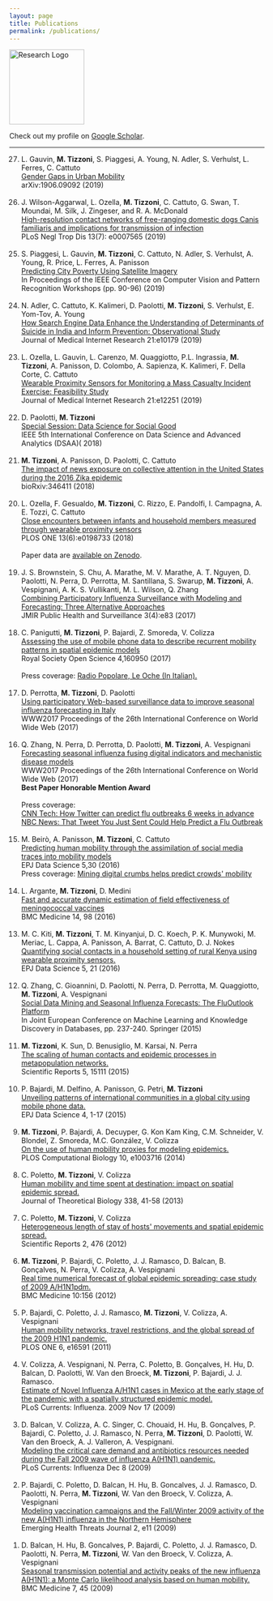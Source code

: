 ```yaml
---
layout: page
title: Publications
permalink: /publications/
---
```


<img src="{{ site.baseurl }}/assets/icons/pencil.svg" title="Research Logo" class="profile" height="148" width="148">


Check out my profile on [Google Scholar](https://scholar.google.it/citations?user=92m8xL8AAAAJ&hl=it).

<hr>

<ol reversed>

  <li>L. Gauvin, <strong>M. Tizzoni</strong>, S. Piaggesi, A. Young,  N. Adler, S. Verhulst, L. Ferres, C. Cattuto<br>
  <a href="https://arxiv.org/abs/1906.09092">Gender Gaps in Urban Mobility</a><br>
  arXiv:1906.09092 (2019)<br>
  <br>

  <li>J. Wilson-Aggarwal, L. Ozella, <strong>M. Tizzoni</strong>, C. Cattuto, G. Swan, T. Moundai, M. Silk, J. Zingeser, and R. A. McDonald<br>
  <a href="https://journals.plos.org/plosntds/article?id=10.1371/journal.pntd.0007565">High-resolution contact networks of free-ranging domestic dogs Canis familiaris and implications for transmission of infection</a><br>
  PLoS Negl Trop Dis 13(7): e0007565 (2019)<br>
  </li>
  <br>

  <li>S. Piaggesi, L. Gauvin, <strong>M. Tizzoni</strong>, C. Cattuto, N. Adler, S. Verhulst, A. Young, R. Price, L. Ferres, A. Panisson<br>
  <a href="http://openaccess.thecvf.com/content_CVPRW_2019/html/cv4gc/Piaggesi_Predicting_City_Poverty_Using_Satellite_Imagery_CVPRW_2019_paper.html">Predicting City Poverty Using Satellite Imagery</a><br>
  In Proceedings of the IEEE Conference on Computer Vision and Pattern Recognition Workshops (pp. 90-96) (2019)<br>
  <br>

  <li>N. Adler, C. Cattuto, K. Kalimeri, D. Paolotti, <strong>M. Tizzoni</strong>, S. Verhulst, E. Yom-Tov, A. Young<br>
  <a href="https://www.jmir.org/2019/1/e10179/">How Search Engine Data Enhance the Understanding of Determinants of Suicide in India and Inform Prevention: Observational Study</a><br>
  Journal of Medical Internet Research 21:e10179 (2019)<br>
  <br>

  <li>L. Ozella, L. Gauvin, L. Carenzo, M. Quaggiotto, P.L. Ingrassia, <strong>M. Tizzoni</strong>, A. Panisson, D. Colombo, A. Sapienza, K. Kalimeri, F. Della Corte, C. Cattuto<br>
  <a href="https://www.jmir.org/2019/4/e12251/">Wearable Proximity Sensors for Monitoring a Mass Casualty Incident Exercise: Feasibility Study</a><br>
  Journal of Medical Internet Research 21:e12251 (2019)<br>
  <br>

  <li>D. Paolotti, <strong>M. Tizzoni</strong><br>
  <a href="https://ieeexplore.ieee.org/abstract/document/8631477">Special Session: Data Science for Social Good</a><br>
  IEEE 5th International Conference on Data Science and Advanced Analytics (DSAA)( 2018)<br>
  <br>

  <li><strong>M. Tizzoni</strong>, A. Panisson, D. Paolotti, C. Cattuto <br>
  <a href="https://www.biorxiv.org/content/early/2018/06/17/346411">The impact of news exposure on collective attention in the United States during the 2016 Zika epidemic</a><br>
  bioRxiv:346411 (2018)<br>
  <br>

  <li>L. Ozella, F. Gesualdo, <strong>M. Tizzoni</strong>, C. Rizzo, E. Pandolfi, I. Campagna, A. E. Tozzi, C. Cattuto <br>
  <a href="http://journals.plos.org/plosone/article?id=10.1371/journal.pone.0198733">Close encounters between infants and household members measured through wearable proximity sensors</a><br>
  PLOS ONE  13(6):e0198733 (2018)<br>
  <br>
  Paper data are <a href="https://zenodo.org/record/1255839#.WxmPF1OFPdQ">available on Zenodo</a>.
  </li>
  <br>

  <li>J. S. Brownstein, S. Chu, A. Marathe, M. V. Marathe, A. T. Nguyen,  D. Paolotti, N. Perra, D. Perrotta, M. Santillana, S. Swarup, <strong>M. Tizzoni</strong>, A. Vespignani, A. K. S. Vullikanti, M. L. Wilson, Q. Zhang <br>
  <a href="http://publichealth.jmir.org/2017/4/e83/">Combining Participatory Influenza Surveillance with Modeling and Forecasting: Three Alternative Approaches</a><br>
  JMIR Public Health and Surveillance 3(4):e83 (2017)<br>
  <br>

  <li>C. Panigutti, <strong>M. Tizzoni</strong>, P. Bajardi, Z. Smoreda, V. Colizza <br>
  <a href="http://rsos.royalsocietypublishing.org/content/4/5/160950/">Assessing the use of mobile phone data to describe recurrent mobility patterns in spatial epidemic models </a><br>
  Royal Society Open Science 4,160950 (2017)<br>
  <br>
  Press coverage: <a href="http://www.radiopopolare.it/podcast/le-oche-di-ven-1905/">Radio Popolare, Le Oche (In Italian).</a><br>
  </li>
  <br>

  <li>D. Perrotta, <strong>M. Tizzoni</strong>, D. Paolotti<br>
  <a href="http://papers.www2017.com.au.s3-website-ap-southeast-2.amazonaws.com/proceedings/p303.pdf">Using participatory Web-based surveillance data to improve seasonal influenza forecasting in Italy</a><br>
  WWW2017 Proceedings of the 26th International Conference on World Wide Web (2017)<br>
  </li>
  <br>

  <li>Q. Zhang, N. Perra, D. Perrotta, D. Paolotti, <strong>M. Tizzoni</strong>, A. Vespignani<br>
  <a href="http://papers.www2017.com.au.s3-website-ap-southeast-2.amazonaws.com/proceedings/p311.pdf">Forecasting seasonal influenza fusing digital indicators and mechanistic disease models</a><br>
  WWW2017 Proceedings of the 26th International Conference on World Wide Web (2017)<br>
  <strong>Best Paper Honorable Mention Award</strong><br>
  <br>
  Press coverage: <br>
  <a href="http://money.cnn.com/2017/05/11/technology/tracking-flu-twitter/index.html">CNN Tech: How Twitter can predict flu outbreaks 6 weeks in advance</a><br>
  <a href="http://www.nbcnews.com/mach/technology/tweet-you-just-sent-could-help-predict-flu-outbreak-n761226">NBC News: That Tweet You Just Sent Could Help Predict a Flu Outbreak</a><br>
  </li>
  <br>

  <li>M. Beirò, A. Panisson, <strong>M. Tizzoni</strong>, C. Cattuto<br>
  <a href="https://epjdatascience.springeropen.com/articles/10.1140/epjds/s13688-016-0092-2">Predicting human mobility through the assimilation of social media traces into mobility models</a><br>
  EPJ Data Science 5,30 (2016)<br>
  Press coverage: <a href="http://phys.org/news/2016-11-digital-crumbs-crowds-mobility.html">Mining digital crumbs helps predict crowds' mobility</a><br>
  </li>
  <br>

  <li>L. Argante, <strong>M. Tizzoni</strong>, D. Medini<br>
  <a href="http://bmcmedicine.biomedcentral.com/articles/10.1186/s12916-016-0642-2">Fast and accurate dynamic estimation of field effectiveness of meningococcal vaccines</a><br>
  BMC Medicine 14, 98 (2016)
  </li>
  <br>

  <li>M. C. Kiti, <strong>M. Tizzoni</strong>, T. M. Kinyanjui, D. C. Koech, P. K. Munywoki, M. Meriac, L. Cappa, A. Panisson, A. Barrat, C. Cattuto, D. J. Nokes<br>
  <a href="http://epjdatascience.springeropen.com/articles/10.1140/epjds/s13688-016-0084-2">Quantifying social contacts in a household setting of rural Kenya using wearable proximity sensors.</a><br>
  EPJ Data Science 5, 21 (2016)
  </li>
  <br>

  <li>Q. Zhang, C. Gioannini, D. Paolotti, N. Perra, D. Perrotta, M. Quaggiotto, <strong>M. Tizzoni</strong>, A. Vespignani<br>
  <a href="http://link.springer.com/chapter/10.1007/978-3-319-23461-8_21">Social Data Mining and Seasonal Influenza Forecasts: The FluOutlook Platform</a><br>
  In Joint European Conference on Machine Learning and Knowledge Discovery in Databases, pp. 237-240. Springer (2015)
  </li>
  <br>

  <li><strong>M. Tizzoni</strong>, K. Sun, D. Benusiglio, M. Karsai, N. Perra<br>
  <a href="http://www.nature.com/articles/srep15111">The scaling of human contacts and epidemic processes in metapopulation networks.</a><br>
  Scientific Reports 5, 15111 (2015)
  </li>
  <br>

  <li>P. Bajardi, M. Delfino, A. Panisson, G. Petri, <strong>M. Tizzoni</strong> <br>
  <a href="http://www.epjdatascience.com/content/4/1/3">Unveiling patterns of international communities in a global city using mobile phone data.</a><br>
  EPJ Data Science 4, 1-17 (2015)</li>
  <br>

  <li><strong>M. Tizzoni</strong>, P. Bajardi, A. Decuyper, G. Kon Kam King, C.M. Schneider, V. Blondel, Z. Smoreda, M.C. Gonz&aacute;lez, V. Colizza<br>
  <a href="http://journals.plos.org/ploscompbiol/article?id=10.1371/journal.pcbi.1003716">On the use of human mobility proxies for modeling epidemics.</a><br>
  PLOS Computational Biology 10, e1003716 (2014)
  </li>
  <br>

  <li>C. Poletto, <strong>M. Tizzoni</strong>, V. Colizza<br>
  <a href="http://www.sciencedirect.com/science/article/pii/S0022519313004062">Human mobility and time spent at destination: impact on spatial epidemic spread.</a><br>
  Journal of Theoretical Biology 338, 41-58 (2013)
  </li>
  <br>

  <li>C. Poletto, <strong>M. Tizzoni</strong>, V. Colizza<br>
  <a href="http://www.nature.com/articles/srep00476?WT.ec_id=SREP-631-20120702">Heterogeneous length of stay of hosts' movements and spatial epidemic spread.</a><br>
  Scientific Reports  2, 476  (2012)
  </li>
  <br>

  <li><strong>M. Tizzoni</strong>, P. Bajardi,  C. Poletto, J. J. Ramasco, D. Balcan, B. Gonçalves, N. Perra, V. Colizza, A. Vespignani<br>
  <a href="http://www.biomedcentral.com/1741-7015/10/165/abstract">Real time numerical forecast of global epidemic spreading: case study of 2009 A/H1N1pdm.</a><br>
  BMC Medicine 10:156 (2012)
  </li>
  <br>

  <li> P. Bajardi, C. Poletto, J. J. Ramasco, <strong>M. Tizzoni</strong>, V. Colizza, A. Vespignani<br>
  <a href="http://journals.plos.org/plosone/article?id=10.1371/journal.pone.0016591">Human mobility networks, travel restrictions, and the global spread of the 2009 H1N1 pandemic.</a><br>
  PLOS ONE  6, e16591 (2011)
  </li>
  <br>

  <li>V. Colizza, A. Vespignani, N. Perra, C. Poletto, B. Gonçalves, H. Hu, D. Balcan, D. Paolotti, W. Van den Broeck, <strong>M. Tizzoni</strong>, P. Bajardi, J. J. Ramasco.<br>
  <a href="http://currents.plos.org/influenza/article/estimate-of-novel-influenza-ah1n1-cases-in-mexico-at-the-early-stage-of-the-pandemic-with-a-spatially-structured-epidemic-model/">Estimate of Novel Influenza A/H1N1 cases in Mexico at the early stage of the pandemic with a spatially structured epidemic model.</a><br>
  PLoS Currents: Influenza. 2009 Nov 17 (2009)
  </li>
  <br>

  <li>D. Balcan, V. Colizza, A. C. Singer, C. Chouaid, H. Hu, B. Gonçalves, P. Bajardi, C. Poletto, J. J. Ramasco, N. Perra, <strong>M. Tizzoni</strong>, D. Paolotti, W. Van den Broeck, A. J. Valleron, A. Vespignani.<br>
  <a href="http://currents.plos.org/influenza/article/modeling-the-critical-care-demand-and-antibiotics-resources-needed-during-the-fall-2009-wave-of-influenza-ah1n1-pandemic/">Modeling the critical care demand and antibiotics resources needed during the Fall 2009 wave of influenza A(H1N1) pandemic.</a><br>
  PLoS Currents: Influenza Dec 8 (2009)
  </li>
  <br>

  <li>P. Bajardi, C. Poletto, D. Balcan, H. Hu, B. Goncalves, J. J. Ramasco, D. Paolotti, N. Perra, <strong>M. Tizzoni</strong>, W. Van den Broeck, V. Colizza, A. Vespignani<br>
  <a href="http://www.eht-journal.net/index.php/ehtj/article/view/7093">Modeling vaccination campaigns and the Fall/Winter 2009 activity of the new A(H1N1) influenza in the Northern Hemisphere</a><br>
  Emerging Health Threats Journal 2, e11 (2009)
  </li>
  <br>

  <li>D. Balcan, H. Hu, B. Goncalves, P. Bajardi, C. Poletto, J. J. Ramasco, D. Paolotti, N. Perra, <strong>M. Tizzoni</strong>, W. Van den Broeck, V. Colizza, A. Vespignani<br>
  <a href="http://www.biomedcentral.com/1741-7015/7/45">Seasonal transmission potential and activity peaks of the new influenza A(H1N1): a Monte Carlo likelihood analysis based on human mobility.</a><br>
  BMC Medicine 7, 45 (2009)
  </li>
  <br>
